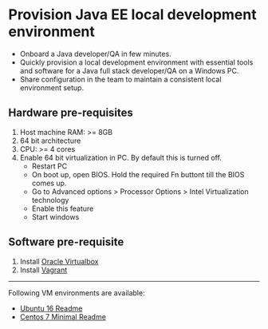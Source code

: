 # Provision Java EE local development environment
- Onboard a Java developer/QA in few minutes.
- Quickly provision a local development environment with essential tools and software for a Java full stack developer/QA on a Windows PC. 
- Share configuration in the team to maintain a consistent local environment setup.

## Hardware pre-requisites
1. Host machine RAM: >= 8GB
2. 64 bit architecture
3. CPU: >= 4 cores
4. Enable 64 bit virtualization in PC. By default this is turned off.
    - Restart PC
	- On boot up, open BIOS. Hold the required Fn buttont till the BIOS comes up.
	- Go to Advanced options > Processor Options > Intel Virtualization technology
	- Enable this feature
	- Start windows

## Software pre-requisite
1. Install [Oracle Virtualbox](https://www.virtualbox.org/wiki/VirtualBox)
2. Install [Vagrant](https://releases.hashicorp.com/vagrant/1.9.5/vagrant_1.9.5.msi?_ga=2.68613393.1872668840.1498641367-39875197.1498641367)
--------------------------------------------------------------------

Following VM environments are available:
- [Ubuntu 16 Readme](https://github.com/anair-it/JEE-provision-local-development-environment/blob/master/ubuntu/README.md)
- [Centos 7 Minimal Readme](https://github.com/anair-it/JEE-provision-local-development-environment/tree/master/centos7-minimal/README.md)
